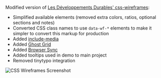 Modified version of [Les Développements Durables' css-wireframes](http://wireframes.ldd.fr/):
* Simplified available elements (removed extra colors, ratios, optional sections and notes)
* Converted CSS class names to use `data-wf-*` elements to make it simpler to convert this markup for production
* Added [include-media](http://include-media.com)
* Added [Ghost Grid](http://reklino.github.io/ghost-grid/demo/)
* Added [Browser Sync](https://browsersync.io/)
* Added tooltips used in demo to main project
* Removed tinytypo integration

![CSS Wireframes Screenshot](images/css-wireframes-screenshot.jpg)
